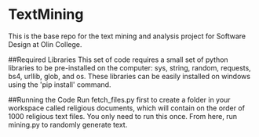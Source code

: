 # TextMining
This is the base repo for the text mining and analysis project for Software Design at Olin College.

##Required Libraries
This set of code requires a small set of python libraries to be pre-installed on the computer: sys, string, random, requests, bs4, urllib, glob, and os.  These libraries can be easily installed on windows using the 'pip install' command.

##Running the Code
Run fetch_files.py first to create a folder in your workspace called religious documents, which will contain on the order of 1000 religious text files.  You only need to run this once.  From here, run mining.py to randomly generate text.
